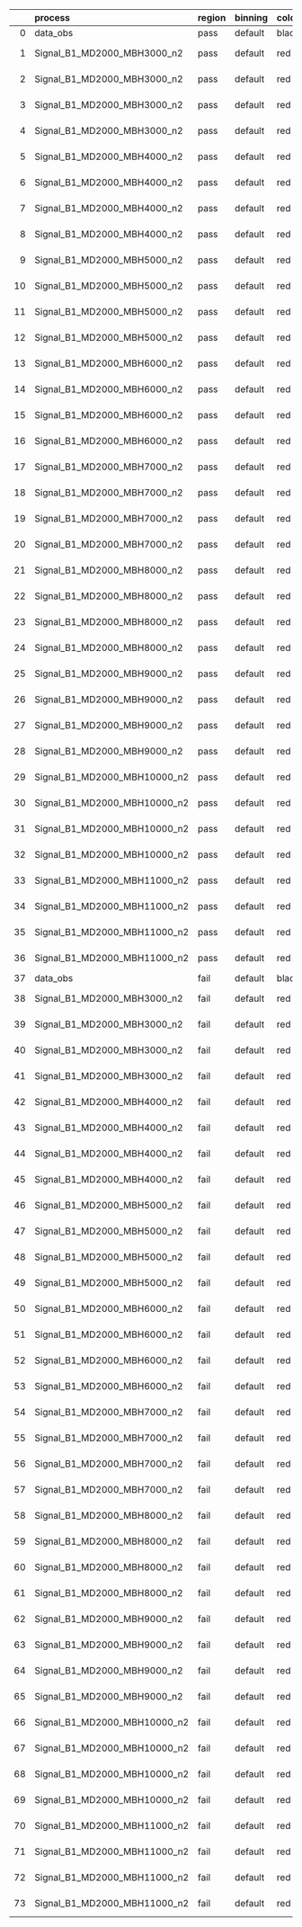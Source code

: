 |    | process                      | region   | binning   | color   | process_type   |   scale | variation   | source_filename                                                       | source_histname    | alias                        | title     |   combine_idx |     lnN |   shapes | syst_type   | direction   | variation_alias   |
|---:|:-----------------------------|:---------|:----------|:--------|:---------------|--------:|:------------|:----------------------------------------------------------------------|:-------------------|:-----------------------------|:----------|--------------:|--------:|---------:|:------------|:------------|:------------------|
|  0 | data_obs                     | pass     | default   | black   | DATA           |       1 | nominal     | ./histograms_for_2DAlphabet_v15//BH_Data.root                         | hpass              | Data                         | Data      |           nan | nan     |      nan | nan         | nan         | nan               |
|  1 | Signal_B1_MD2000_MBH3000_n2  | pass     | default   | red     | SIGNAL         |       1 | lumi        | ./histograms_for_2DAlphabet_v15//BH_Signal_B1_MD2000_MBH3000_n2.root  | hpass              | Signal_B1_MD2000_MBH3000_n2  | BH signal |           nan |   1.016 |      nan | lnN         | nan         | nan               |
|  2 | Signal_B1_MD2000_MBH3000_n2  | pass     | default   | red     | SIGNAL         |       1 | SVM         | ./histograms_for_2DAlphabet_v15//BH_Signal_B1_MD2000_MBH3000_n2.root  | hpass_SVMsyst_up   | Signal_B1_MD2000_MBH3000_n2  | BH signal |           nan | nan     |        1 | shapes      | Up          | SVMsyst           |
|  3 | Signal_B1_MD2000_MBH3000_n2  | pass     | default   | red     | SIGNAL         |       1 | SVM         | ./histograms_for_2DAlphabet_v15//BH_Signal_B1_MD2000_MBH3000_n2.root  | hpass_SVMsyst_down | Signal_B1_MD2000_MBH3000_n2  | BH signal |           nan | nan     |        1 | shapes      | Down        | SVMsyst           |
|  4 | Signal_B1_MD2000_MBH3000_n2  | pass     | default   | red     | SIGNAL         |       1 | nominal     | ./histograms_for_2DAlphabet_v15//BH_Signal_B1_MD2000_MBH3000_n2.root  | hpass              | Signal_B1_MD2000_MBH3000_n2  | BH signal |           nan | nan     |      nan | nan         | nan         | nan               |
|  5 | Signal_B1_MD2000_MBH4000_n2  | pass     | default   | red     | SIGNAL         |       1 | lumi        | ./histograms_for_2DAlphabet_v15//BH_Signal_B1_MD2000_MBH4000_n2.root  | hpass              | Signal_B1_MD2000_MBH4000_n2  | BH signal |           nan |   1.016 |      nan | lnN         | nan         | nan               |
|  6 | Signal_B1_MD2000_MBH4000_n2  | pass     | default   | red     | SIGNAL         |       1 | SVM         | ./histograms_for_2DAlphabet_v15//BH_Signal_B1_MD2000_MBH4000_n2.root  | hpass_SVMsyst_up   | Signal_B1_MD2000_MBH4000_n2  | BH signal |           nan | nan     |        1 | shapes      | Up          | SVMsyst           |
|  7 | Signal_B1_MD2000_MBH4000_n2  | pass     | default   | red     | SIGNAL         |       1 | SVM         | ./histograms_for_2DAlphabet_v15//BH_Signal_B1_MD2000_MBH4000_n2.root  | hpass_SVMsyst_down | Signal_B1_MD2000_MBH4000_n2  | BH signal |           nan | nan     |        1 | shapes      | Down        | SVMsyst           |
|  8 | Signal_B1_MD2000_MBH4000_n2  | pass     | default   | red     | SIGNAL         |       1 | nominal     | ./histograms_for_2DAlphabet_v15//BH_Signal_B1_MD2000_MBH4000_n2.root  | hpass              | Signal_B1_MD2000_MBH4000_n2  | BH signal |           nan | nan     |      nan | nan         | nan         | nan               |
|  9 | Signal_B1_MD2000_MBH5000_n2  | pass     | default   | red     | SIGNAL         |       1 | lumi        | ./histograms_for_2DAlphabet_v15//BH_Signal_B1_MD2000_MBH5000_n2.root  | hpass              | Signal_B1_MD2000_MBH5000_n2  | BH signal |           nan |   1.016 |      nan | lnN         | nan         | nan               |
| 10 | Signal_B1_MD2000_MBH5000_n2  | pass     | default   | red     | SIGNAL         |       1 | SVM         | ./histograms_for_2DAlphabet_v15//BH_Signal_B1_MD2000_MBH5000_n2.root  | hpass_SVMsyst_up   | Signal_B1_MD2000_MBH5000_n2  | BH signal |           nan | nan     |        1 | shapes      | Up          | SVMsyst           |
| 11 | Signal_B1_MD2000_MBH5000_n2  | pass     | default   | red     | SIGNAL         |       1 | SVM         | ./histograms_for_2DAlphabet_v15//BH_Signal_B1_MD2000_MBH5000_n2.root  | hpass_SVMsyst_down | Signal_B1_MD2000_MBH5000_n2  | BH signal |           nan | nan     |        1 | shapes      | Down        | SVMsyst           |
| 12 | Signal_B1_MD2000_MBH5000_n2  | pass     | default   | red     | SIGNAL         |       1 | nominal     | ./histograms_for_2DAlphabet_v15//BH_Signal_B1_MD2000_MBH5000_n2.root  | hpass              | Signal_B1_MD2000_MBH5000_n2  | BH signal |           nan | nan     |      nan | nan         | nan         | nan               |
| 13 | Signal_B1_MD2000_MBH6000_n2  | pass     | default   | red     | SIGNAL         |       1 | lumi        | ./histograms_for_2DAlphabet_v15//BH_Signal_B1_MD2000_MBH6000_n2.root  | hpass              | Signal_B1_MD2000_MBH6000_n2  | BH signal |           nan |   1.016 |      nan | lnN         | nan         | nan               |
| 14 | Signal_B1_MD2000_MBH6000_n2  | pass     | default   | red     | SIGNAL         |       1 | SVM         | ./histograms_for_2DAlphabet_v15//BH_Signal_B1_MD2000_MBH6000_n2.root  | hpass_SVMsyst_up   | Signal_B1_MD2000_MBH6000_n2  | BH signal |           nan | nan     |        1 | shapes      | Up          | SVMsyst           |
| 15 | Signal_B1_MD2000_MBH6000_n2  | pass     | default   | red     | SIGNAL         |       1 | SVM         | ./histograms_for_2DAlphabet_v15//BH_Signal_B1_MD2000_MBH6000_n2.root  | hpass_SVMsyst_down | Signal_B1_MD2000_MBH6000_n2  | BH signal |           nan | nan     |        1 | shapes      | Down        | SVMsyst           |
| 16 | Signal_B1_MD2000_MBH6000_n2  | pass     | default   | red     | SIGNAL         |       1 | nominal     | ./histograms_for_2DAlphabet_v15//BH_Signal_B1_MD2000_MBH6000_n2.root  | hpass              | Signal_B1_MD2000_MBH6000_n2  | BH signal |           nan | nan     |      nan | nan         | nan         | nan               |
| 17 | Signal_B1_MD2000_MBH7000_n2  | pass     | default   | red     | SIGNAL         |       1 | lumi        | ./histograms_for_2DAlphabet_v15//BH_Signal_B1_MD2000_MBH7000_n2.root  | hpass              | Signal_B1_MD2000_MBH7000_n2  | BH signal |           nan |   1.016 |      nan | lnN         | nan         | nan               |
| 18 | Signal_B1_MD2000_MBH7000_n2  | pass     | default   | red     | SIGNAL         |       1 | SVM         | ./histograms_for_2DAlphabet_v15//BH_Signal_B1_MD2000_MBH7000_n2.root  | hpass_SVMsyst_up   | Signal_B1_MD2000_MBH7000_n2  | BH signal |           nan | nan     |        1 | shapes      | Up          | SVMsyst           |
| 19 | Signal_B1_MD2000_MBH7000_n2  | pass     | default   | red     | SIGNAL         |       1 | SVM         | ./histograms_for_2DAlphabet_v15//BH_Signal_B1_MD2000_MBH7000_n2.root  | hpass_SVMsyst_down | Signal_B1_MD2000_MBH7000_n2  | BH signal |           nan | nan     |        1 | shapes      | Down        | SVMsyst           |
| 20 | Signal_B1_MD2000_MBH7000_n2  | pass     | default   | red     | SIGNAL         |       1 | nominal     | ./histograms_for_2DAlphabet_v15//BH_Signal_B1_MD2000_MBH7000_n2.root  | hpass              | Signal_B1_MD2000_MBH7000_n2  | BH signal |           nan | nan     |      nan | nan         | nan         | nan               |
| 21 | Signal_B1_MD2000_MBH8000_n2  | pass     | default   | red     | SIGNAL         |       1 | lumi        | ./histograms_for_2DAlphabet_v15//BH_Signal_B1_MD2000_MBH8000_n2.root  | hpass              | Signal_B1_MD2000_MBH8000_n2  | BH signal |           nan |   1.016 |      nan | lnN         | nan         | nan               |
| 22 | Signal_B1_MD2000_MBH8000_n2  | pass     | default   | red     | SIGNAL         |       1 | SVM         | ./histograms_for_2DAlphabet_v15//BH_Signal_B1_MD2000_MBH8000_n2.root  | hpass_SVMsyst_up   | Signal_B1_MD2000_MBH8000_n2  | BH signal |           nan | nan     |        1 | shapes      | Up          | SVMsyst           |
| 23 | Signal_B1_MD2000_MBH8000_n2  | pass     | default   | red     | SIGNAL         |       1 | SVM         | ./histograms_for_2DAlphabet_v15//BH_Signal_B1_MD2000_MBH8000_n2.root  | hpass_SVMsyst_down | Signal_B1_MD2000_MBH8000_n2  | BH signal |           nan | nan     |        1 | shapes      | Down        | SVMsyst           |
| 24 | Signal_B1_MD2000_MBH8000_n2  | pass     | default   | red     | SIGNAL         |       1 | nominal     | ./histograms_for_2DAlphabet_v15//BH_Signal_B1_MD2000_MBH8000_n2.root  | hpass              | Signal_B1_MD2000_MBH8000_n2  | BH signal |           nan | nan     |      nan | nan         | nan         | nan               |
| 25 | Signal_B1_MD2000_MBH9000_n2  | pass     | default   | red     | SIGNAL         |       1 | lumi        | ./histograms_for_2DAlphabet_v15//BH_Signal_B1_MD2000_MBH9000_n2.root  | hpass              | Signal_B1_MD2000_MBH9000_n2  | BH signal |           nan |   1.016 |      nan | lnN         | nan         | nan               |
| 26 | Signal_B1_MD2000_MBH9000_n2  | pass     | default   | red     | SIGNAL         |       1 | SVM         | ./histograms_for_2DAlphabet_v15//BH_Signal_B1_MD2000_MBH9000_n2.root  | hpass_SVMsyst_up   | Signal_B1_MD2000_MBH9000_n2  | BH signal |           nan | nan     |        1 | shapes      | Up          | SVMsyst           |
| 27 | Signal_B1_MD2000_MBH9000_n2  | pass     | default   | red     | SIGNAL         |       1 | SVM         | ./histograms_for_2DAlphabet_v15//BH_Signal_B1_MD2000_MBH9000_n2.root  | hpass_SVMsyst_down | Signal_B1_MD2000_MBH9000_n2  | BH signal |           nan | nan     |        1 | shapes      | Down        | SVMsyst           |
| 28 | Signal_B1_MD2000_MBH9000_n2  | pass     | default   | red     | SIGNAL         |       1 | nominal     | ./histograms_for_2DAlphabet_v15//BH_Signal_B1_MD2000_MBH9000_n2.root  | hpass              | Signal_B1_MD2000_MBH9000_n2  | BH signal |           nan | nan     |      nan | nan         | nan         | nan               |
| 29 | Signal_B1_MD2000_MBH10000_n2 | pass     | default   | red     | SIGNAL         |       1 | lumi        | ./histograms_for_2DAlphabet_v15//BH_Signal_B1_MD2000_MBH10000_n2.root | hpass              | Signal_B1_MD2000_MBH10000_n2 | BH signal |           nan |   1.016 |      nan | lnN         | nan         | nan               |
| 30 | Signal_B1_MD2000_MBH10000_n2 | pass     | default   | red     | SIGNAL         |       1 | SVM         | ./histograms_for_2DAlphabet_v15//BH_Signal_B1_MD2000_MBH10000_n2.root | hpass_SVMsyst_up   | Signal_B1_MD2000_MBH10000_n2 | BH signal |           nan | nan     |        1 | shapes      | Up          | SVMsyst           |
| 31 | Signal_B1_MD2000_MBH10000_n2 | pass     | default   | red     | SIGNAL         |       1 | SVM         | ./histograms_for_2DAlphabet_v15//BH_Signal_B1_MD2000_MBH10000_n2.root | hpass_SVMsyst_down | Signal_B1_MD2000_MBH10000_n2 | BH signal |           nan | nan     |        1 | shapes      | Down        | SVMsyst           |
| 32 | Signal_B1_MD2000_MBH10000_n2 | pass     | default   | red     | SIGNAL         |       1 | nominal     | ./histograms_for_2DAlphabet_v15//BH_Signal_B1_MD2000_MBH10000_n2.root | hpass              | Signal_B1_MD2000_MBH10000_n2 | BH signal |           nan | nan     |      nan | nan         | nan         | nan               |
| 33 | Signal_B1_MD2000_MBH11000_n2 | pass     | default   | red     | SIGNAL         |       1 | lumi        | ./histograms_for_2DAlphabet_v15//BH_Signal_B1_MD2000_MBH11000_n2.root | hpass              | Signal_B1_MD2000_MBH11000_n2 | BH signal |           nan |   1.016 |      nan | lnN         | nan         | nan               |
| 34 | Signal_B1_MD2000_MBH11000_n2 | pass     | default   | red     | SIGNAL         |       1 | SVM         | ./histograms_for_2DAlphabet_v15//BH_Signal_B1_MD2000_MBH11000_n2.root | hpass_SVMsyst_up   | Signal_B1_MD2000_MBH11000_n2 | BH signal |           nan | nan     |        1 | shapes      | Up          | SVMsyst           |
| 35 | Signal_B1_MD2000_MBH11000_n2 | pass     | default   | red     | SIGNAL         |       1 | SVM         | ./histograms_for_2DAlphabet_v15//BH_Signal_B1_MD2000_MBH11000_n2.root | hpass_SVMsyst_down | Signal_B1_MD2000_MBH11000_n2 | BH signal |           nan | nan     |        1 | shapes      | Down        | SVMsyst           |
| 36 | Signal_B1_MD2000_MBH11000_n2 | pass     | default   | red     | SIGNAL         |       1 | nominal     | ./histograms_for_2DAlphabet_v15//BH_Signal_B1_MD2000_MBH11000_n2.root | hpass              | Signal_B1_MD2000_MBH11000_n2 | BH signal |           nan | nan     |      nan | nan         | nan         | nan               |
| 37 | data_obs                     | fail     | default   | black   | DATA           |       1 | nominal     | ./histograms_for_2DAlphabet_v15//BH_Data.root                         | hfail              | Data                         | Data      |           nan | nan     |      nan | nan         | nan         | nan               |
| 38 | Signal_B1_MD2000_MBH3000_n2  | fail     | default   | red     | SIGNAL         |       1 | lumi        | ./histograms_for_2DAlphabet_v15//BH_Signal_B1_MD2000_MBH3000_n2.root  | hfail              | Signal_B1_MD2000_MBH3000_n2  | BH signal |           nan |   1.016 |      nan | lnN         | nan         | nan               |
| 39 | Signal_B1_MD2000_MBH3000_n2  | fail     | default   | red     | SIGNAL         |       1 | SVM         | ./histograms_for_2DAlphabet_v15//BH_Signal_B1_MD2000_MBH3000_n2.root  | hfail_SVMsyst_up   | Signal_B1_MD2000_MBH3000_n2  | BH signal |           nan | nan     |        1 | shapes      | Up          | SVMsyst           |
| 40 | Signal_B1_MD2000_MBH3000_n2  | fail     | default   | red     | SIGNAL         |       1 | SVM         | ./histograms_for_2DAlphabet_v15//BH_Signal_B1_MD2000_MBH3000_n2.root  | hfail_SVMsyst_down | Signal_B1_MD2000_MBH3000_n2  | BH signal |           nan | nan     |        1 | shapes      | Down        | SVMsyst           |
| 41 | Signal_B1_MD2000_MBH3000_n2  | fail     | default   | red     | SIGNAL         |       1 | nominal     | ./histograms_for_2DAlphabet_v15//BH_Signal_B1_MD2000_MBH3000_n2.root  | hfail              | Signal_B1_MD2000_MBH3000_n2  | BH signal |           nan | nan     |      nan | nan         | nan         | nan               |
| 42 | Signal_B1_MD2000_MBH4000_n2  | fail     | default   | red     | SIGNAL         |       1 | lumi        | ./histograms_for_2DAlphabet_v15//BH_Signal_B1_MD2000_MBH4000_n2.root  | hfail              | Signal_B1_MD2000_MBH4000_n2  | BH signal |           nan |   1.016 |      nan | lnN         | nan         | nan               |
| 43 | Signal_B1_MD2000_MBH4000_n2  | fail     | default   | red     | SIGNAL         |       1 | SVM         | ./histograms_for_2DAlphabet_v15//BH_Signal_B1_MD2000_MBH4000_n2.root  | hfail_SVMsyst_up   | Signal_B1_MD2000_MBH4000_n2  | BH signal |           nan | nan     |        1 | shapes      | Up          | SVMsyst           |
| 44 | Signal_B1_MD2000_MBH4000_n2  | fail     | default   | red     | SIGNAL         |       1 | SVM         | ./histograms_for_2DAlphabet_v15//BH_Signal_B1_MD2000_MBH4000_n2.root  | hfail_SVMsyst_down | Signal_B1_MD2000_MBH4000_n2  | BH signal |           nan | nan     |        1 | shapes      | Down        | SVMsyst           |
| 45 | Signal_B1_MD2000_MBH4000_n2  | fail     | default   | red     | SIGNAL         |       1 | nominal     | ./histograms_for_2DAlphabet_v15//BH_Signal_B1_MD2000_MBH4000_n2.root  | hfail              | Signal_B1_MD2000_MBH4000_n2  | BH signal |           nan | nan     |      nan | nan         | nan         | nan               |
| 46 | Signal_B1_MD2000_MBH5000_n2  | fail     | default   | red     | SIGNAL         |       1 | lumi        | ./histograms_for_2DAlphabet_v15//BH_Signal_B1_MD2000_MBH5000_n2.root  | hfail              | Signal_B1_MD2000_MBH5000_n2  | BH signal |           nan |   1.016 |      nan | lnN         | nan         | nan               |
| 47 | Signal_B1_MD2000_MBH5000_n2  | fail     | default   | red     | SIGNAL         |       1 | SVM         | ./histograms_for_2DAlphabet_v15//BH_Signal_B1_MD2000_MBH5000_n2.root  | hfail_SVMsyst_up   | Signal_B1_MD2000_MBH5000_n2  | BH signal |           nan | nan     |        1 | shapes      | Up          | SVMsyst           |
| 48 | Signal_B1_MD2000_MBH5000_n2  | fail     | default   | red     | SIGNAL         |       1 | SVM         | ./histograms_for_2DAlphabet_v15//BH_Signal_B1_MD2000_MBH5000_n2.root  | hfail_SVMsyst_down | Signal_B1_MD2000_MBH5000_n2  | BH signal |           nan | nan     |        1 | shapes      | Down        | SVMsyst           |
| 49 | Signal_B1_MD2000_MBH5000_n2  | fail     | default   | red     | SIGNAL         |       1 | nominal     | ./histograms_for_2DAlphabet_v15//BH_Signal_B1_MD2000_MBH5000_n2.root  | hfail              | Signal_B1_MD2000_MBH5000_n2  | BH signal |           nan | nan     |      nan | nan         | nan         | nan               |
| 50 | Signal_B1_MD2000_MBH6000_n2  | fail     | default   | red     | SIGNAL         |       1 | lumi        | ./histograms_for_2DAlphabet_v15//BH_Signal_B1_MD2000_MBH6000_n2.root  | hfail              | Signal_B1_MD2000_MBH6000_n2  | BH signal |           nan |   1.016 |      nan | lnN         | nan         | nan               |
| 51 | Signal_B1_MD2000_MBH6000_n2  | fail     | default   | red     | SIGNAL         |       1 | SVM         | ./histograms_for_2DAlphabet_v15//BH_Signal_B1_MD2000_MBH6000_n2.root  | hfail_SVMsyst_up   | Signal_B1_MD2000_MBH6000_n2  | BH signal |           nan | nan     |        1 | shapes      | Up          | SVMsyst           |
| 52 | Signal_B1_MD2000_MBH6000_n2  | fail     | default   | red     | SIGNAL         |       1 | SVM         | ./histograms_for_2DAlphabet_v15//BH_Signal_B1_MD2000_MBH6000_n2.root  | hfail_SVMsyst_down | Signal_B1_MD2000_MBH6000_n2  | BH signal |           nan | nan     |        1 | shapes      | Down        | SVMsyst           |
| 53 | Signal_B1_MD2000_MBH6000_n2  | fail     | default   | red     | SIGNAL         |       1 | nominal     | ./histograms_for_2DAlphabet_v15//BH_Signal_B1_MD2000_MBH6000_n2.root  | hfail              | Signal_B1_MD2000_MBH6000_n2  | BH signal |           nan | nan     |      nan | nan         | nan         | nan               |
| 54 | Signal_B1_MD2000_MBH7000_n2  | fail     | default   | red     | SIGNAL         |       1 | lumi        | ./histograms_for_2DAlphabet_v15//BH_Signal_B1_MD2000_MBH7000_n2.root  | hfail              | Signal_B1_MD2000_MBH7000_n2  | BH signal |           nan |   1.016 |      nan | lnN         | nan         | nan               |
| 55 | Signal_B1_MD2000_MBH7000_n2  | fail     | default   | red     | SIGNAL         |       1 | SVM         | ./histograms_for_2DAlphabet_v15//BH_Signal_B1_MD2000_MBH7000_n2.root  | hfail_SVMsyst_up   | Signal_B1_MD2000_MBH7000_n2  | BH signal |           nan | nan     |        1 | shapes      | Up          | SVMsyst           |
| 56 | Signal_B1_MD2000_MBH7000_n2  | fail     | default   | red     | SIGNAL         |       1 | SVM         | ./histograms_for_2DAlphabet_v15//BH_Signal_B1_MD2000_MBH7000_n2.root  | hfail_SVMsyst_down | Signal_B1_MD2000_MBH7000_n2  | BH signal |           nan | nan     |        1 | shapes      | Down        | SVMsyst           |
| 57 | Signal_B1_MD2000_MBH7000_n2  | fail     | default   | red     | SIGNAL         |       1 | nominal     | ./histograms_for_2DAlphabet_v15//BH_Signal_B1_MD2000_MBH7000_n2.root  | hfail              | Signal_B1_MD2000_MBH7000_n2  | BH signal |           nan | nan     |      nan | nan         | nan         | nan               |
| 58 | Signal_B1_MD2000_MBH8000_n2  | fail     | default   | red     | SIGNAL         |       1 | lumi        | ./histograms_for_2DAlphabet_v15//BH_Signal_B1_MD2000_MBH8000_n2.root  | hfail              | Signal_B1_MD2000_MBH8000_n2  | BH signal |           nan |   1.016 |      nan | lnN         | nan         | nan               |
| 59 | Signal_B1_MD2000_MBH8000_n2  | fail     | default   | red     | SIGNAL         |       1 | SVM         | ./histograms_for_2DAlphabet_v15//BH_Signal_B1_MD2000_MBH8000_n2.root  | hfail_SVMsyst_up   | Signal_B1_MD2000_MBH8000_n2  | BH signal |           nan | nan     |        1 | shapes      | Up          | SVMsyst           |
| 60 | Signal_B1_MD2000_MBH8000_n2  | fail     | default   | red     | SIGNAL         |       1 | SVM         | ./histograms_for_2DAlphabet_v15//BH_Signal_B1_MD2000_MBH8000_n2.root  | hfail_SVMsyst_down | Signal_B1_MD2000_MBH8000_n2  | BH signal |           nan | nan     |        1 | shapes      | Down        | SVMsyst           |
| 61 | Signal_B1_MD2000_MBH8000_n2  | fail     | default   | red     | SIGNAL         |       1 | nominal     | ./histograms_for_2DAlphabet_v15//BH_Signal_B1_MD2000_MBH8000_n2.root  | hfail              | Signal_B1_MD2000_MBH8000_n2  | BH signal |           nan | nan     |      nan | nan         | nan         | nan               |
| 62 | Signal_B1_MD2000_MBH9000_n2  | fail     | default   | red     | SIGNAL         |       1 | lumi        | ./histograms_for_2DAlphabet_v15//BH_Signal_B1_MD2000_MBH9000_n2.root  | hfail              | Signal_B1_MD2000_MBH9000_n2  | BH signal |           nan |   1.016 |      nan | lnN         | nan         | nan               |
| 63 | Signal_B1_MD2000_MBH9000_n2  | fail     | default   | red     | SIGNAL         |       1 | SVM         | ./histograms_for_2DAlphabet_v15//BH_Signal_B1_MD2000_MBH9000_n2.root  | hfail_SVMsyst_up   | Signal_B1_MD2000_MBH9000_n2  | BH signal |           nan | nan     |        1 | shapes      | Up          | SVMsyst           |
| 64 | Signal_B1_MD2000_MBH9000_n2  | fail     | default   | red     | SIGNAL         |       1 | SVM         | ./histograms_for_2DAlphabet_v15//BH_Signal_B1_MD2000_MBH9000_n2.root  | hfail_SVMsyst_down | Signal_B1_MD2000_MBH9000_n2  | BH signal |           nan | nan     |        1 | shapes      | Down        | SVMsyst           |
| 65 | Signal_B1_MD2000_MBH9000_n2  | fail     | default   | red     | SIGNAL         |       1 | nominal     | ./histograms_for_2DAlphabet_v15//BH_Signal_B1_MD2000_MBH9000_n2.root  | hfail              | Signal_B1_MD2000_MBH9000_n2  | BH signal |           nan | nan     |      nan | nan         | nan         | nan               |
| 66 | Signal_B1_MD2000_MBH10000_n2 | fail     | default   | red     | SIGNAL         |       1 | lumi        | ./histograms_for_2DAlphabet_v15//BH_Signal_B1_MD2000_MBH10000_n2.root | hfail              | Signal_B1_MD2000_MBH10000_n2 | BH signal |           nan |   1.016 |      nan | lnN         | nan         | nan               |
| 67 | Signal_B1_MD2000_MBH10000_n2 | fail     | default   | red     | SIGNAL         |       1 | SVM         | ./histograms_for_2DAlphabet_v15//BH_Signal_B1_MD2000_MBH10000_n2.root | hfail_SVMsyst_up   | Signal_B1_MD2000_MBH10000_n2 | BH signal |           nan | nan     |        1 | shapes      | Up          | SVMsyst           |
| 68 | Signal_B1_MD2000_MBH10000_n2 | fail     | default   | red     | SIGNAL         |       1 | SVM         | ./histograms_for_2DAlphabet_v15//BH_Signal_B1_MD2000_MBH10000_n2.root | hfail_SVMsyst_down | Signal_B1_MD2000_MBH10000_n2 | BH signal |           nan | nan     |        1 | shapes      | Down        | SVMsyst           |
| 69 | Signal_B1_MD2000_MBH10000_n2 | fail     | default   | red     | SIGNAL         |       1 | nominal     | ./histograms_for_2DAlphabet_v15//BH_Signal_B1_MD2000_MBH10000_n2.root | hfail              | Signal_B1_MD2000_MBH10000_n2 | BH signal |           nan | nan     |      nan | nan         | nan         | nan               |
| 70 | Signal_B1_MD2000_MBH11000_n2 | fail     | default   | red     | SIGNAL         |       1 | lumi        | ./histograms_for_2DAlphabet_v15//BH_Signal_B1_MD2000_MBH11000_n2.root | hfail              | Signal_B1_MD2000_MBH11000_n2 | BH signal |           nan |   1.016 |      nan | lnN         | nan         | nan               |
| 71 | Signal_B1_MD2000_MBH11000_n2 | fail     | default   | red     | SIGNAL         |       1 | SVM         | ./histograms_for_2DAlphabet_v15//BH_Signal_B1_MD2000_MBH11000_n2.root | hfail_SVMsyst_up   | Signal_B1_MD2000_MBH11000_n2 | BH signal |           nan | nan     |        1 | shapes      | Up          | SVMsyst           |
| 72 | Signal_B1_MD2000_MBH11000_n2 | fail     | default   | red     | SIGNAL         |       1 | SVM         | ./histograms_for_2DAlphabet_v15//BH_Signal_B1_MD2000_MBH11000_n2.root | hfail_SVMsyst_down | Signal_B1_MD2000_MBH11000_n2 | BH signal |           nan | nan     |        1 | shapes      | Down        | SVMsyst           |
| 73 | Signal_B1_MD2000_MBH11000_n2 | fail     | default   | red     | SIGNAL         |       1 | nominal     | ./histograms_for_2DAlphabet_v15//BH_Signal_B1_MD2000_MBH11000_n2.root | hfail              | Signal_B1_MD2000_MBH11000_n2 | BH signal |           nan | nan     |      nan | nan         | nan         | nan               |